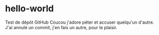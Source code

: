 # hello-world
Test de dépôt GitHub
Coucou j'adore péter et accuser quelqu'un d'autre.
J'ai annulé un commit, j'en fais un autre, pour le plaisir.
